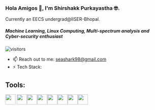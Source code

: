 ### Hola Amigos 👋,   I'm Shirshakk Purkayastha 🤓.
 Currently an EECS undergrad@IISER-Bhopal. 
  
##### *Machine Learning, Linux Computing, Multi-spectrum analysis and Cyber-security enthusiast*

![visitors](https://visitor-badge.glitch.me/badge?page_id=Shirshakk-P.Shirshakk-P)

- 📫 Reach out to me: seashark98@gmail.com
- ⚡ Tech Stack: 



<h2> Tools:</h2> 
<p><img width ='32px' src ='https://raw.githubusercontent.com/rahulbanerjee26/githubAboutMeGenerator/main/icons/python.svg'> <img width ='32px' src ='https://raw.githubusercontent.com/rahulbanerjee26/githubAboutMeGenerator/main/icons/scikit.svg'><img width ='32px' src ='https://raw.githubusercontent.com/rahulbanerjee26/githubAboutMeGenerator/main/icons/c.svg'><img width ='32px' src ='https://raw.githubusercontent.com/rahulbanerjee26/githubAboutMeGenerator/main/icons/cpp.svg'><img width ='32px' src ='https://raw.githubusercontent.com/rahulbanerjee26/githubAboutMeGenerator/main/icons/pytorch.svg'><img width ='32px' src ='https://raw.githubusercontent.com/rahulbanerjee26/githubAboutMeGenerator/main/icons/java.svg'><img width ='32px' src ='https://raw.githubusercontent.com/rahulbanerjee26/githubAboutMeGenerator/main/icons/matlab.svg'><img width ='32px' src ='https://raw.githubusercontent.com/rahulbanerjee26/githubAboutMeGenerator/main/icons/tensorflow.svg'> </a></p>

